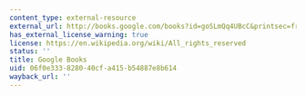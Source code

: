 ```yaml
---
content_type: external-resource
external_url: http://books.google.com/books?id=goSLmQq4UBcC&printsec=frontcover
has_external_license_warning: true
license: https://en.wikipedia.org/wiki/All_rights_reserved
status: ''
title: Google Books
uid: 06f0e333-8280-40cf-a415-b54887e8b614
wayback_url: ''
---
```

